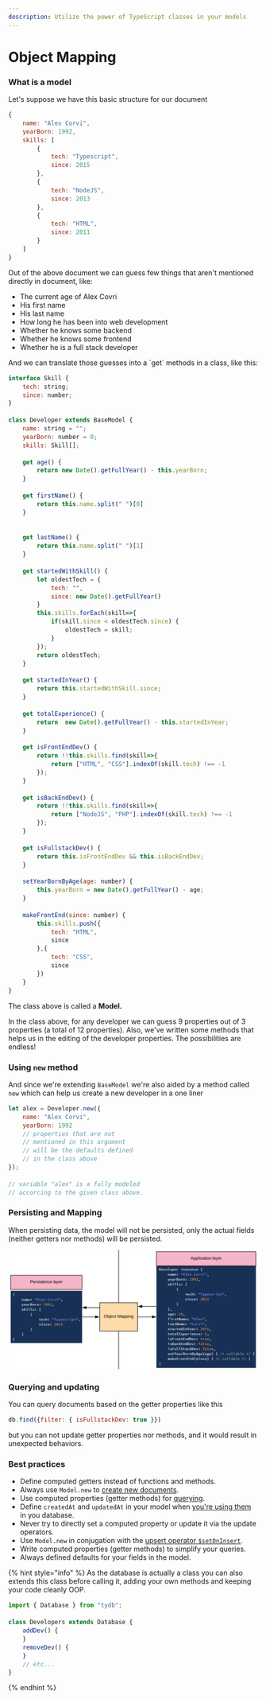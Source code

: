 ```yaml
---
description: Utilize the power of TypeScript classes in your models
---
```


# Object Mapping

### What is a model

Let's suppose we have this basic structure for our document

```javascript
{
    name: "Alex Corvi",
    yearBorn: 1992,
    skills: [
        {
            tech: "Typescript",
            since: 2015 
        },
        {
            tech: "NodeJS",
            since: 2013
        },
        {
            tech: "HTML",
            since: 2011
        }
    ]
}
```

Out of the above document we can guess few things that aren't mentioned directly in document, like:

* The current age of Alex Covri
* His first name
* His last name
* How long he has been into web development
* Whether he knows some backend
* Whether he knows some frontend
* Whether he is a full stack developer

And we can translate those guesses into a \`get\` methods in a class, like this:

```javascript
interface Skill {
    tech: string;
    since: number;
}

class Developer extends BaseModel {
    name: string = "";
    yearBorn: number = 0;    
    skills: Skill[];
    
    get age() {
        return new Date().getFullYear() - this.yearBorn;
    }
    
    get firstName() {
        return this.name.split(" ")[0]
    }
    
    
    get lastName() {
        return this.name.split(" ")[1]
    }
    
    get startedWithSkill() {
        let oldestTech = {
            tech: "",
            since: new Date().getFullYear()
        }
        this.skills.forEach(skill=>{
            if(skill.since < oldestTech.since) {
                oldestTech = skill;
            }
        });
        return oldestTech;
    }
    
    get startedInYear() {
        return this.startedWithSkill.since;
    }
    
    get totalExperience() {
        return  new Date().getFullYear() - this.startedInYear;
    }
    
    get isFrontEndDev() {
        return !!this.skills.find(skill=>{
            return ["HTML", "CSS"].indexOf(skill.tech) !== -1
        });
    }
    
    get isBackEndDev() {
        return !!this.skills.find(skill=>{
            return ["NodeJS", "PHP"].indexOf(skill.tech) !== -1
        });
    }
    
    get isFullstackDev() {
        return this.isFrontEndDev && this.isBackEndDev;
    }
    
    setYearBornByAge(age: number) {
        this.yearBorn = new Date().getFullYear() - age;
    }
    
    makeFrontEnd(since: number) {
        this.skills.push({
            tech: "HTML",
            since
        },{
            tech: "CSS",
            since
        })
    }
}
```

The class above is called a **Model.**

In the class above, for any developer we can guess 9 properties out of 3 properties \(a total of 12 properties\). Also, we've written some methods that helps us in the editing of the developer properties. The possibilities are endless!

### Using `new` method

And since we're extending `BaseModel` we're also aided by a method called `new` which can help us create a new developer in a one liner

```javascript
let alex = Developer.new({
    name: "Alex Corvi",
    yearBorn: 1992
    // properties that are not
    // mentioned in this argument
    // will be the defaults defined
    // in the class above
});

// variable "alex" is a fully modeled
// accorcing to the given class above.
```

### Persisting and Mapping

When persisting data, the model will not be persisted, only the actual fields \(neither getters nor methods\) will be persisted.

![](.gitbook/assets/image%20%281%29.png)

### Querying and updating

You can query documents based on the getter properties like this

```javascript
db.find({filter: { isFullstackDev: true }})
```

but you can not update getter properties nor methods, and it would result in unexpected behaviors.

### Best practices

* Define computed getters instead of functions and methods.
* Always use `Model.new` to [create new documents](database-operations.md#database-insert).
* Use computed properties \(getter methods\) for [querying](database-operations.md#database-find).
* Define `createdAt` and `updatedAt` in your model when [you're using them](database-configurations.md#timestampdata) in you database.
* Never try to directly set a computed property or update it via the update operators.
* Use  `Model.new` in conjugation with the [upsert operator `$setOnInsert`](update-api.md#usdsetoninsert).
* Write computed properties \(getter methods\) to simplify your queries.
* Always defined defaults for your fields in the model.

{% hint style="info" %}
As the database is actually a class you can also extends this class before calling it, adding your own methods and keeping your code cleanly OOP.

```typescript
import { Database } from "tydb";

class Developers extends Database {
    addDev() {
    }
    removeDev() {
    }
    // etc...
}
```
{% endhint %}

